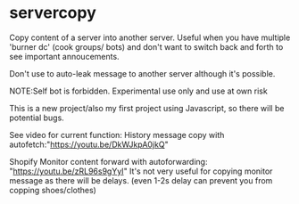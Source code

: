 # servercopy
Copy content of a server into another server. Useful when you have multiple 'burner dc' (cook groups/ bots)
and don't want to switch back and forth to see important annoucements.

Don't use to auto-leak message to another server although it's possible.




NOTE:Self bot is forbidden. Experimental use only and use at own risk

This is a new project/also my first project using Javascript, so there will be potential bugs.


See video for current function:
History message copy with autofetch:"https://youtu.be/DkWJkpA0jkQ"

Shopify Monitor content forward with autoforwarding: "https://youtu.be/zRL96s9gYyI"
It's not very useful for copying monitor message as there will be delays.
(even 1-2s delay can prevent you from copping shoes/clothes)
